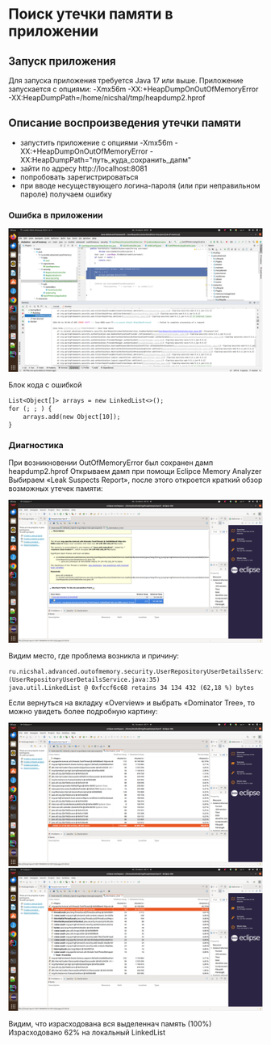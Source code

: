 # Поиск утечки памяти в приложении

## Запуск приложения

Для запуска приложения требуется Java 17 или выше.
Приложение запускается с опциями: -Xmx56m -XX:+HeapDumpOnOutOfMemoryError -XX:HeapDumpPath=/home/nicshal/tmp/heapdump2.hprof

## Описание воспроизведения утечки памяти
 - запустить приложение с опциями -Xmx56m -XX:+HeapDumpOnOutOfMemoryError -XX:HeapDumpPath="путь_куда_сохранить_дапм"
 - зайти по адресу http://localhost:8081
 - попробовать зарегистрироваться
 - при вводе несуществующего логина-пароля (или при неправильном пароле) получаем ошибку

### Ошибка в приложении
![Ошибка в приложенин](img1.png)

Блок кода с ошибкой
```
List<Object[]> arrays = new LinkedList<>();
for (; ; ) {
    arrays.add(new Object[10]);
}
```

### Диагностика

При возникновении OutOfMemoryError был сохранен дамп heapdump2.hprof
Открываем дамп при помощи Eclipce Memory Analyzer
Выбираем «Leak Suspects Report», после этого откроется краткий обзор возможных утечек памяти:

![Проблема](img2.png)

Видим место, где проблема возникла и причину:
```
ru.nicshal.advanced.outofmemory.security.UserRepositoryUserDetailsService.loadUserByUsername(Ljava/lang/String;)Lorg/springframework/security/core/userdetails/UserDetails; (UserRepositoryUserDetailsService.java:35)
java.util.LinkedList @ 0xfccf6c68 retains 34 134 432 (62,18 %) bytes
```

Если вернуться на вкладку «Overview» и выбрать «Dominator Tree», то можно увидеть более подробную картину:

![Подробности 1](img3.png)
![Подробности 2](img4.png)

Видим, что израсходована вся выделеннач память (100%)
Израсходовано 62% на локальный LinkedList
